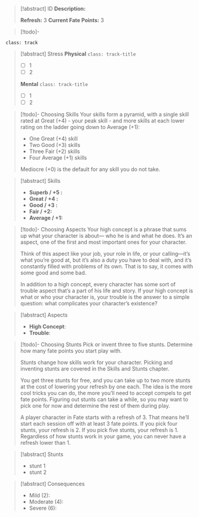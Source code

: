 > [!abstract] ID
> **Description:**
> 
> **Refresh:** 3
> **Current Fate Points:** 3

> [!todo]- 

`class: track`
> [!abstract] Stress
> **Physical** `class: track-title`
> - [ ] 1
> - [ ] 2
> 
> **Mental** `class: track-title`
>  - [ ] 1
>  - [ ] 2

> [!todo]- Choosing Skills 
> Your skills form a pyramid, with a single skill rated at Great (+4) - your peak skill - and more skills at each lower rating on the ladder going down to Average (+1):
> 
> - One Great (+4) skill
> - Two Good (+3) skills
> - Three Fair (+2) skills
> - Four Average (+1) skills
> 
> Mediocre (+0) is the default  for any skill you do not take. 

> [!abstract] Skills
>  - **Superb / +5 :**  
>  - **Great / +4 :**  
>  - **Good / +3 :** 
>  - **Fair / +2:**
>  - **Average / +1:** 

> [!todo]- Choosing Aspects
> Your high concept is a phrase that sums up what your character is about— who he is and what he does. It’s an aspect, one of the first and most important ones for your character.
> 
> Think of this aspect like your job, your role in life, or your calling—it’s what you’re good at, but it’s also a duty you have to deal with, and it’s constantly filled with problems of its own. That is to say, it comes with some good and some bad.
> 
> In addition to a high concept, every character has some sort of trouble aspect that’s a part of his life and story. If your high concept is what or who your character is, your trouble is the answer to a simple question: what complicates your character’s existence?

> [!abstract] Aspects
> - **High Concept**:
> - **Trouble**:

> [!todo]- Choosing Stunts
> Pick or invent three to five stunts. Determine how many fate points you start play with.
> 
> Stunts change how skills work for your character. Picking and inventing stunts are covered in the Skills and Stunts chapter.
> 
> You get three stunts for free, and you can take up to two more stunts at the cost of lowering your refresh by one each. The idea is the more cool tricks you can do, the more you’ll need to accept compels to get fate points. Figuring out stunts can take a while, so you may want to pick one for now and determine the rest of them during play.
> 
> A player character in Fate starts with a refresh of 3. That means he’ll start each session off with at least 3 fate points. If you pick four stunts, your refresh is 2. If you pick five stunts, your refresh is 1. Regardless of how stunts work in your game, you can never have a refresh lower than 1.


> [!abstract] Stunts
> - stunt 1
> - stunt 2

> [!abstract] Consequences
> - Mild (2): 
> - Moderate (4):
> - Severe (6):